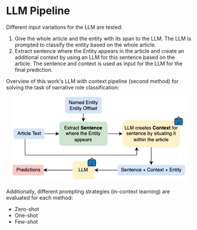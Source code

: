 # LLM Pipeline

Different input variations for the LLM are tested:
1. Give the whole article and the entity with its span to the LLM. The LLM is prompted to classify the entity based on the whole article.
2. Extract sentence where the Entity appears in the article and create an additional context by using an LLM for this sentence based on the article. The sentence and context is used as input for the LLM for the final prediction.

Overview of this work's LLM with context pipeline (second method) for solving the task of narrative role classification:

<p align="center">
  <img src="images/llm-pipeline.png">
</p>


Additionally, different prompting strategies (in-context learning) are evaluated for each method:
- Zero-shot
- One-shot
- Few-shot